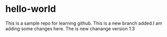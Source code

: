 # hello-world
This is a sample repo for learning github.
This is a new branch added.I am adding some changes here.
The is new chanange version 1.3
